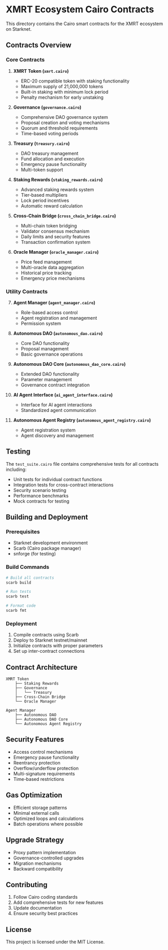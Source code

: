 # XMRT Ecosystem Cairo Contracts

This directory contains the Cairo smart contracts for the XMRT ecosystem on Starknet.

## Contracts Overview

### Core Contracts

1. **XMRT Token (`xmrt.cairo`)**
   - ERC-20 compatible token with staking functionality
   - Maximum supply of 21,000,000 tokens
   - Built-in staking with minimum lock period
   - Penalty mechanism for early unstaking

2. **Governance (`governance.cairo`)**
   - Comprehensive DAO governance system
   - Proposal creation and voting mechanisms
   - Quorum and threshold requirements
   - Time-based voting periods

3. **Treasury (`treasury.cairo`)**
   - DAO treasury management
   - Fund allocation and execution
   - Emergency pause functionality
   - Multi-token support

4. **Staking Rewards (`staking_rewards.cairo`)**
   - Advanced staking rewards system
   - Tier-based multipliers
   - Lock period incentives
   - Automatic reward calculation

5. **Cross-Chain Bridge (`cross_chain_bridge.cairo`)**
   - Multi-chain token bridging
   - Validator consensus mechanism
   - Daily limits and security features
   - Transaction confirmation system

6. **Oracle Manager (`oracle_manager.cairo`)**
   - Price feed management
   - Multi-oracle data aggregation
   - Historical price tracking
   - Emergency price mechanisms

### Utility Contracts

7. **Agent Manager (`agent_manager.cairo`)**
   - Role-based access control
   - Agent registration and management
   - Permission system

8. **Autonomous DAO (`autonomous_dao.cairo`)**
   - Core DAO functionality
   - Proposal management
   - Basic governance operations

9. **Autonomous DAO Core (`autonomous_dao_core.cairo`)**
   - Extended DAO functionality
   - Parameter management
   - Governance contract integration

10. **AI Agent Interface (`ai_agent_interface.cairo`)**
    - Interface for AI agent interactions
    - Standardized agent communication

11. **Autonomous Agent Registry (`autonomous_agent_registry.cairo`)**
    - Agent registration system
    - Agent discovery and management

## Testing

The `test_suite.cairo` file contains comprehensive tests for all contracts including:

- Unit tests for individual contract functions
- Integration tests for cross-contract interactions
- Security scenario testing
- Performance benchmarks
- Mock contracts for testing

## Building and Deployment

### Prerequisites

- Starknet development environment
- Scarb (Cairo package manager)
- snforge (for testing)

### Build Commands

```bash
# Build all contracts
scarb build

# Run tests
scarb test

# Format code
scarb fmt
```

### Deployment

1. Compile contracts using Scarb
2. Deploy to Starknet testnet/mainnet
3. Initialize contracts with proper parameters
4. Set up inter-contract connections

## Contract Architecture

```
XMRT Token
    ├── Staking Rewards
    ├── Governance
    │   └── Treasury
    ├── Cross-Chain Bridge
    └── Oracle Manager

Agent Manager
    ├── Autonomous DAO
    ├── Autonomous DAO Core
    └── Autonomous Agent Registry
```

## Security Features

- Access control mechanisms
- Emergency pause functionality
- Reentrancy protection
- Overflow/underflow protection
- Multi-signature requirements
- Time-based restrictions

## Gas Optimization

- Efficient storage patterns
- Minimal external calls
- Optimized loops and calculations
- Batch operations where possible

## Upgrade Strategy

- Proxy pattern implementation
- Governance-controlled upgrades
- Migration mechanisms
- Backward compatibility

## Contributing

1. Follow Cairo coding standards
2. Add comprehensive tests for new features
3. Update documentation
4. Ensure security best practices

## License

This project is licensed under the MIT License.

